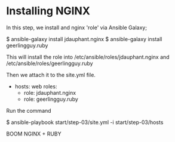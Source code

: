 # Installing NGINX

In this step, we install and nginx 'role' via Ansible Galaxy;

$ ansible-galaxy install jdauphant.nginx
$ ansible-galaxy install geerlingguy.ruby

This will install the role into /etc/ansible/roles/jdauphant.nginx
and /etc/ansible/roles/geerlingguy.ruby

Then we attach it to the site.yml file.

- hosts: web
  roles:
    - role: jdauphant.nginx
    - role: geerlingguy.ruby

Run the command 

$ ansible-playbook start/step-03/site.yml -i start/step-03/hosts

BOOM NGINX + RUBY
